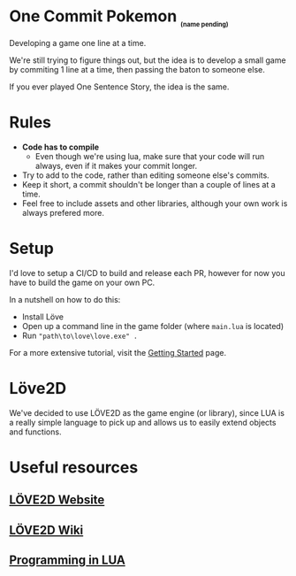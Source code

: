 # One Commit Pokemon  <sup><sub><sub><sub><sub>(name pending)</sup></sub></sub></sub></sub>

Developing a game one line at a time.

We're still trying to figure things out, but the idea is to develop a small game by commiting 1 line at a time, then passing the baton to someone else.

If you ever played One Sentence Story, the idea is the same.

# Rules

 - **Code has to compile**
    - Even though we're using lua, make sure that your code will run always, even if it makes your commit longer.
 - Try to add to the code, rather than editing someone else's commits.
 - Keep it short, a commit shouldn't be longer than a couple of lines at a time.
 - Feel free to include assets and other libraries, although your own work is always prefered more.

# Setup

I'd love to setup a CI/CD to build and release each PR, however for now you have to build the game on your own PC.

In a nutshell on how to do this:
 - Install Löve
 - Open up a command line in the game folder (where `main.lua` is located)
 - Run `"path\to\love\love.exe" .`

For a more extensive tutorial, visit the [Getting Started](https://love2d.org/wiki/Getting_Started) page.

# Löve2D

We've decided to use LÖVE2D as the game engine (or library), since LUA is a really simple language to pick up and allows us to easily extend objects and functions.


# Useful resources
## [LÖVE2D Website](https://love2d.org/)
## [LÖVE2D Wiki](https://love2d.org/wiki/Main_Page)
## [Programming in LUA](https://www.lua.org/pil/contents.html)